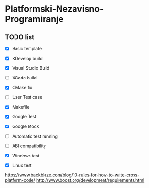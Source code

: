 # Platformski-Nezavisno-Programiranje

## TODO list
- [x] Basic template
- [x] KDevelop build
- [x] Visual Studio Build
- [ ] XCode build
- [x] CMake fix
- [ ] User Test case
- [x] Makefile
- [x] Google Test 
- [x] Google Mock
- [ ] Automatic test running
- [ ] ABI compatibility
- [x] Windows test
- [x] Linux test



https://www.backblaze.com/blog/10-rules-for-how-to-write-cross-platform-code/
http://www.boost.org/development/requirements.html

